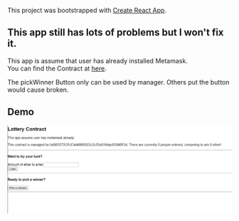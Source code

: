 This project was bootstrapped with [Create React App](https://github.com/facebookincubator/create-react-app).

## This app still has lots of problems but I won't fix it.

This app is assume that user has already installed Metamask.<br>
You can find the Contract at [here](https://rinkeby.etherscan.io/address/0x8D7784aB69CCEEa966800aBb15B9F2B8Bb995878).

The pickWinner Button only can be used by manager. Others put the button would cause broken.

## Demo
![image](https://github.com/WeitingLin0106/lottery_web_app/blob/master/lottery_web_app_demo.png)
